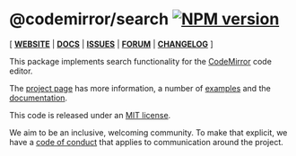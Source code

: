 # @codemirror/search [![NPM version](https://img.shields.io/npm/v/@codemirror/search.svg)](https://www.npmjs.org/package/@codemirror/search)

[ [**WEBSITE**](https://codemirror.net/) | [**DOCS**](https://codemirror.net/docs/ref/#search) | [**ISSUES**](https://github.com/codemirror/codemirror.next/issues) | [**FORUM**](https://discuss.codemirror.net/c/next/) | [**CHANGELOG**](https://github.com/codemirror/search/blob/main/CHANGELOG.md) ]

This package implements search functionality for the
[CodeMirror](https://codemirror.net/) code editor.

The [project page](https://codemirror.net/) has more information, a
number of [examples](https://codemirror.net/examples/) and the
[documentation](https://codemirror.net/docs/).

This code is released under an
[MIT license](https://github.com/codemirror/search/tree/main/LICENSE).

We aim to be an inclusive, welcoming community. To make that explicit,
we have a [code of
conduct](http://contributor-covenant.org/version/1/1/0/) that applies
to communication around the project.
